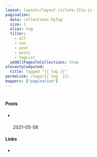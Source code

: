 ```yaml
---
layout: layouts/layout.sizlate.11ty.js
pagination:
  data: collections.byTag
  size: 1
  alias: tag
  filter:
    - all
    - nav
    - post
    - posts
    - tagList
  addAllPagesToCollections: true
eleventyComputed:
  title: Tagged “{{ tag }}”
permalink: /tags/{{ tag  }}/
mappers: ["pagination"]
---
```

<h1 class="title"></h1>


<div class="category-summary contained">
<h4>Posts</h4>
<ul class="posts_holder"><li class="section link">
    <a class="link" target="other_window" href="">
        <h5>
            <img class="favIcon"><span class="title"></span>
        </h5>
    </a>
    <a class="created">2021-05-08</a>
</li></ul>
</div>

<div class="category-summary contained">
<h4>Links</h4>
<ul class="links_holder">

<li class="section link">
    <a class="link" target="_blank" href=" ">
        <h5>
            <img class="favIcon"><span class="title"></span>
        </h5>
    </a>
    <a class="created"></a>
</li>


</ul>
</div>